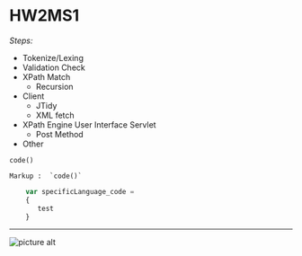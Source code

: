 HW2MS1
======

_Steps:_  
- Tokenize/Lexing
- Validation Check  
- XPath Match  
  - Recursion
- Client 
  - JTidy
  - XML fetch
- XPath Engine User Interface Servlet
  - Post Method
- Other




`code()`

    Markup :  `code()`

```javascript
    var specificLanguage_code = 
    {
       test
    }
```



- - - -
![picture alt](http://www.ciee.org/teach/images/home/china.jpg "Title is optional")
